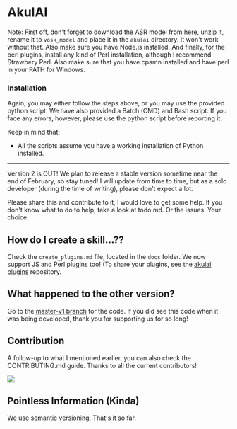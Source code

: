 # AkulAI

Note: First off, don't forget to download the ASR model from [here](https://alphacephei.com/vosk/models), unzip it, rename it to `vosk_model` and place it in the `akulai` directory. It won't work without that. Also make sure you have Node.js installed. And finally, for the perl plugins, install any kind of Perl installation, although I recommend Strawbery Perl. Also make sure that you have cpamn installed and have perl in your PATH for Windows.

### Installation
Again, you may either follow the steps above, or you may use the provided python script. We have also provided a Batch (CMD) and Bash script. If you face any errors, however, please use the python script before reporting it.

Keep in mind that:
 - All the scripts assume you have a working installation of Python installed.

<hr>
Version 2 is OUT! We plan to release a stable version sometime near the end of February, so stay tuned! I will update from time to time, but as a solo developer (during the time of writing), please don't expect a lot.

Please share this and contribute to it, I would love to get some help. If you don't know what to do to help, take a look at todo.md. Or the issues. Your choice.

## How do I create a skill...??

Check the `create_plugins.md` file, located in the `docs` folder. We now support JS and Perl plugins too! (To share your plugins, see the [akulai plugins](https://github.com/Akul-AI/akulai-plugins) repository.

## What happened to the other version?

Go to the [master-v1 branch](https://github.com/Akul-AI/akulai/tree/master-v1) for the code. If you did see this code when it was being developed, thank you for supporting us for so long!

## Contribution

A follow-up to what I mentioned earlier, you can also check the CONTRIBUTING.md guide. Thanks to all the current contributors!

<a href="https://github.com/Akul-AI/akulai/graphs/contributors">
  <img src="https://contrib.rocks/image?repo=Akul-AI/akulai" />
</a>


## Pointless Information (Kinda)

We use semantic versioning. That's it so far.
